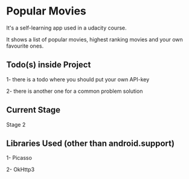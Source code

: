 # Popular Movies

It's a self-learning app used in a udacity course.

It shows a list of popular movies, highest ranking movies and your own favourite ones.

## Todo(s) inside Project

1- there is a todo where you should put your own API-key

2- there is another one for a common problem solution

## Current Stage

Stage 2

## Libraries Used (other than android.support)

1- Picasso

2- OkHttp3
